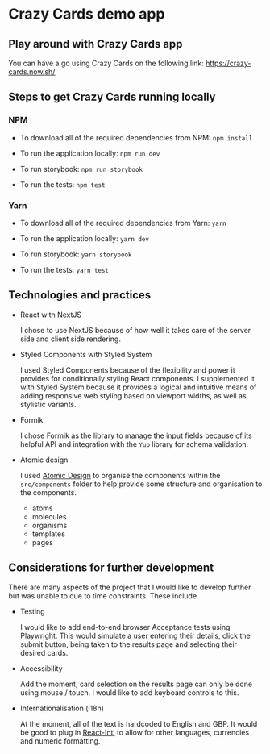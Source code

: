 # Crazy Cards demo app

## Play around with Crazy Cards app

You can have a go using Crazy Cards on the following link: https://crazy-cards.now.sh/

## Steps to get Crazy Cards running locally

### NPM

- To download all of the required dependencies from NPM:
  `npm install`

- To run the application locally:
  `npm run dev`

- To run storybook:
  `npm run storybook`

- To run the tests:
  `npm test`

### Yarn

- To download all of the required dependencies from Yarn:
  `yarn`

- To run the application locally:
  `yarn dev`

- To run storybook:
  `yarn storybook`

- To run the tests:
  `yarn test`

## Technologies and practices

- React with NextJS

  I chose to use NextJS because of how well it takes care of the server side and client side rendering.

- Styled Components with Styled System

  I used Styled Components because of the flexibility and power it provides for conditionally styling React components. I supplemented it with Styled System because it provides a logical and intuitive means of adding responsive web styling based on viewport widths, as well as stylistic variants.

- Formik

  I chose Formik as the library to manage the input fields because of its helpful API and integration with the `Yup` library for schema validation.

- Atomic design

  I used [Atomic Design](https://bradfrost.com/blog/post/atomic-web-design/) to organise the components within the `src/components` folder to help provide some structure and organisation to the components.

  - atoms
  - molecules
  - organisms
  - templates
  - pages

## Considerations for further development

There are many aspects of the project that I would like to develop further but was unable to due to time constraints. These include

- Testing

  I would like to add end-to-end browser Acceptance tests using [Playwright](https://github.com/microsoft/playwright). This would simulate a user entering their details, click the submit button, being taken to the results page and selecting their desired cards.

- Accessibility

  Add the moment, card selection on the results page can only be done using mouse / touch. I would like to add keyboard controls to this.

- Internationalisation (i18n)

  At the moment, all of the text is hardcoded to English and GBP. It would be good to plug in [React-Intl](https://github.com/formatjs/react-intl) to allow for other languages, currencies and numeric formatting.
